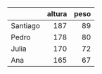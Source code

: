 |          |   altura |   peso |
|:---------|---------:|-------:|
| Santiago |      187 |     89 |
| Pedro    |      178 |     80 |
| Julia    |      170 |     72 |
| Ana      |      165 |     67 |